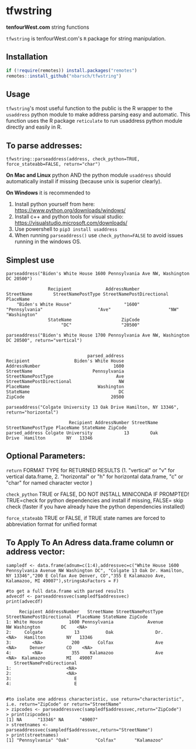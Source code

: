 # tfwstring
**tenfourWest.com** string functions

```tfwstring``` is tenfourWest.com's `R` package for string manipulation. 

## Installation

```r
if (!require(remotes)) install.packages("remotes")
remotes::install_github("nbarsch/tfwstring")
```

## Usage
```tfwstring```'s most useful function to the public is the R wrapper to the ```usaddress``` python module to make address parsing easy and automatic. This function uses the R package ```reticulate``` to run usaddress python module directly and easily in R.


## To parse addresses:
```tfwstring::parseaddress(address, check_python=TRUE, force_stateabb=FALSE, return="char")```

**On Mac and Linux** python AND the python module ``usaddress`` should automatically install if missing (because unix is superior clearly).

**On Windows** it is recommended to 
1. Install python yourself from here: https://www.python.org/downloads/windows/ 
2. Install c++ and python tools for visual studio: https://visualstudio.microsoft.com/downloads/ 
2. Use powershell to ```pip3 install usaddress```
3. When running ```parseaddress()``` use ```check_python=FALSE``` to avoid issues running in the windows OS. 

## Simplest use
```parseaddress("Biden's White House 1600 Pennsylvania Ave NW, Washington DC 20500")```

```
                Recipient             AddressNumber                StreetName        StreetNamePostType StreetNamePostDirectional                 PlaceName 
    "Biden's White House"                    "1600"            "Pennsylvania"                     "Ave"                      "NW"              "Washington" 
                StateName                   ZipCode 
                     "DC"                   "20500" 
```
```parseaddress("Biden's White House 1700 Pennsylvania Ave NW, Washington DC 20500", return="vertical")```

```

                               parsed_address
Recipient                 Biden's White House
AddressNumber                            1600
StreetName                       Pennsylvania
StreetNamePostType                        Ave
StreetNamePostDirectional                  NW
PlaceName                          Washington
StateName                                  DC
ZipCode                                 20500

```
```parseaddress("Colgate University 13 Oak Drive Hamilton, NY 13346", return="horizontal")```

```
                        Recipient AddressNumber StreetName StreetNamePostType PlaceName StateName ZipCode
parsed_address Colgate University            13        Oak              Drive  Hamilton        NY   13346
```                   


## Optional Parameters:

```return``` FORMAT TYPE for RETURNED RESULTS (1. "vertical" or "v" for vertical data.frame, 2. "horizontal" or "h" for horizontal data.frame, "c" or "char" for named character vector )

```check_python``` TRUE or FALSE, DO NOT INSTALL MINICONDA IF PROMPTED! TRUE=check for python dependencies and install if missing, FALSE= skip check (faster if you have already have the python dependencies installed)

```force_stateabb``` TRUE or FALSE, if TRUE state names are forced to abbreviation format for unified format

## To Apply To An Adress data.frame column or address vector:

```
sampledf <- data.frame(adnum=c(1:4),addressvec=c("White House 1600 Pennsylvania Avenue NW Washington DC", "Colgate 13 Oak Dr. Hamilton, NY 13346","200 E Colfax Ave Denver, CO","355 E Kalamazoo Ave, Kalamazoo, MI 49007"),stringsAsFactors = F)

#to get a full data.frame with parsed results
advecdf <- parseaddressvec(sampledf$addressvec)
print(advecdf)

     Recipient AddressNumber   StreetName StreetNamePostType StreetNamePostDirectional  PlaceName StateName ZipCode
1: White House          1600 Pennsylvania             Avenue                        NW Washington        DC    <NA>
2:     Colgate            13          Oak                Dr.                      <NA>   Hamilton        NY   13346
3:        <NA>           200       Colfax                Ave                      <NA>     Denver        CO    <NA>
4:        <NA>           355    Kalamazoo                Ave                      <NA>  Kalamazoo        MI   49007
   StreetNamePreDirectional
1:                     <NA>
2:                     <NA>
3:                        E
4:                        E


#to isolate one address characteristic, use return="characteristic", i.e. return="ZipCode" or return="StreetName"
> zipcodes <- parseaddressvec(sampledf$addressvec,return="ZipCode")
> print(zipcodes)
[1] NA      "13346" NA      "49007"
> streetnames <- parseaddressvec(sampledf$addressvec,return="StreetName")
> print(streetnames)
[1] "Pennsylvania" "Oak"          "Colfax"       "Kalamazoo"   

```





